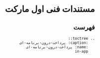 <div dir="rtl">

مستندات فنی اول مارکت
=====================

فهرست
-----

```eval_rst
.. toctree::
   :caption: پرداخت-درون-برنامه-ای
   :name: پرداخت-درون-برنامه-ای
   in-app

```

</div>
